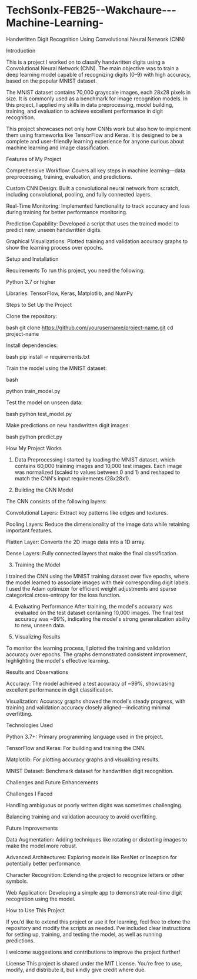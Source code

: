 # TechSonIx-FEB25--Wakchaure---Machine-Learning-
Handwritten Digit Recognition Using Convolutional Neural Network (CNN)

Introduction

This is a project I worked on to classify handwritten digits using a Convolutional Neural Network (CNN). The main objective was to train a deep learning model capable of recognizing digits (0–9) with high accuracy, based on the popular MNIST dataset.

The MNIST dataset contains 70,000 grayscale images, each 28x28 pixels in size. It is commonly used as a benchmark for image recognition models. In this project, I applied my skills in data preprocessing, model building, training, and evaluation to achieve excellent performance in digit recognition.

This project showcases not only how CNNs work but also how to implement them using frameworks like TensorFlow and Keras. It is designed to be a complete and user-friendly learning experience for anyone curious about machine learning and image classification.


Features of My Project


Comprehensive Workflow: Covers all key steps in machine learning—data preprocessing, training, evaluation, and predictions.

Custom CNN Design: Built a convolutional neural network from scratch, including convolutional, pooling, and fully connected layers.

Real-Time Monitoring: Implemented functionality to track accuracy and loss during training for better performance monitoring.

Prediction Capability: Developed a script that uses the trained model to predict new, unseen handwritten digits.

Graphical Visualizations: Plotted training and validation accuracy graphs to show the learning process over epochs.



Setup and Installation


Requirements
To run this project, you need the following:


Python 3.7 or higher

Libraries: TensorFlow, Keras, Matplotlib, and NumPy


Steps to Set Up the Project

Clone the repository:

bash
git clone https://github.com/yourusername/project-name.git
cd project-name


Install dependencies:

bash
pip install -r requirements.txt

Train the model using the MNIST dataset:


bash

python train_model.py

Test the model on unseen data:


bash
python test_model.py

Make predictions on new handwritten digit images:


bash
python predict.py

How My Project Works


1. Data Preprocessing
I started by loading the MNIST dataset, which contains 60,000 training images and 10,000 test images. Each image was normalized (scaled to values between 0 and 1) and reshaped to match the CNN's input requirements (28x28x1).


2. Building the CNN Model
   
The CNN consists of the following layers:


Convolutional Layers: Extract key patterns like edges and textures.


Pooling Layers: Reduce the dimensionality of the image data while retaining important features.


Flatten Layer: Converts the 2D image data into a 1D array.


Dense Layers: Fully connected layers that make the final classification.


3. Training the Model

   
I trained the CNN using the MNIST training dataset over five epochs, where the model learned to associate images with their corresponding digit labels. I used the Adam optimizer for efficient weight adjustments and sparse categorical cross-entropy for the loss function.


4. Evaluating Performance
After training, the model's accuracy was evaluated on the test dataset containing 10,000 images. The final test accuracy was ~99%, indicating the model's strong generalization ability to new, unseen data.


5. Visualizing Results

To monitor the learning process, I plotted the training and validation accuracy over epochs. The graphs demonstrated consistent improvement, highlighting the model's effective learning.

Results and Observations


Accuracy: The model achieved a test accuracy of ~99%, showcasing excellent performance in digit classification.


Visualization: Accuracy graphs showed the model's steady progress, with training and validation accuracy closely aligned—indicating minimal overfitting.


Technologies Used

Python 3.7+: Primary programming language used in the project.


TensorFlow and Keras: For building and training the CNN.


Matplotlib: For plotting accuracy graphs and visualizing results.


MNIST Dataset: Benchmark dataset for handwritten digit recognition.


Challenges and Future Enhancements

Challenges I Faced

Handling ambiguous or poorly written digits was sometimes challenging.


Balancing training and validation accuracy to avoid overfitting.


Future Improvements


Data Augmentation: Adding techniques like rotating or distorting images to make the model more robust.


Advanced Architectures: Exploring models like ResNet or Inception for potentially better performance.


Character Recognition: Extending the project to recognize letters or other symbols.


Web Application: Developing a simple app to demonstrate real-time digit recognition using the model.


How to Use This Project

If you’d like to extend this project or use it for learning, feel free to clone the repository and modify the scripts as needed. I’ve included clear instructions for setting up, training, and testing the model, as well as running predictions.


I welcome suggestions and contributions to improve the project further!


License
This project is shared under the MIT License. You’re free to use, modify, and distribute it, but kindly give credit where due.
